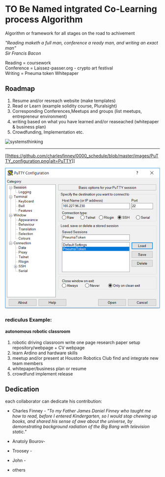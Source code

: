 # TO Be Named intgrated Co-Learning process Algorithm
Algorithm or framework for all stages on the road to achivement 
  
_"Reading maketh a full man, conference a ready man, and writing an exact man"_  
_Sir Francis Bacon_  
  
  Reading = coursework  
  Conference = Laissez-passer.org - crypto art festival  
  Writing = Pneuma token Whitepaper 
  
## Roadmap
1. Resume and/or resreach website (make templates)
1. Read or Learn (example solidity course, Pluralsight)
1. Corresponding Conferences,Meetups and groups (list meetups, entrepreneur environment)
1. writing based on what you have learned and/or reaseached (whitepaper & business plan)
1. Crowdfunding, Implementation etc. 
    
<img src="https://github.com/charlesfinney/to_be_named_integrated_process/blob/master/readme/thinking.jpg" alt="systemsthinking">
  
***
  
[[https://github.com/charlesfinney/0000_schedule/blob/master/images/PuTTY_configuration.png|alt=PuTTY]]
  
<img src="https://github.com/charlesfinney/0000_schedule/blob/master/images/PuTTY_configuration.png" alt="PuTTY">


### rediculus Example:
#### autonomous robotic classroom
1. robotic driving classroom write one page research paper setup repository/webpage + CV webpage 
1. learn Ardino and hardware skills 
1. meetup and/or present at Houston Robotics Club find and integrate new team members
1. whitepaper/business plan or resume
1. crowdfund implement release 
  

## Dedication
  each collaborator can dedicate his contribution:  
  
 * Charles Finney - _"To my Father James Daniel Finney who taught me how to read, before I entered Kindergarten, so I would stop chewing up books, and shared his sense of awe about the universe, by demonstrating background radiation of the Big Bang with television static."_
    
* Anatoly Bourov- 
      
* Troosey -  
    
 * John - 
     
 * others
